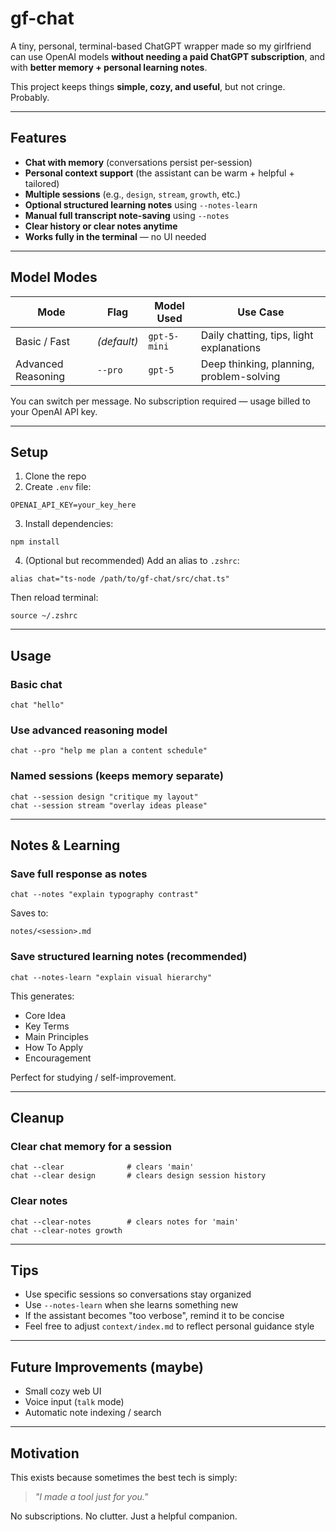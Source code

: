 # gf-chat

A tiny, personal, terminal-based ChatGPT wrapper made so my girlfriend can use OpenAI models **without needing a paid ChatGPT subscription**, and with **better memory + personal learning notes**.

This project keeps things **simple, cozy, and useful**, but not cringe. Probably.

---

## Features

- **Chat with memory** (conversations persist per-session)
- **Personal context support** (the assistant can be warm + helpful + tailored)
- **Multiple sessions** (e.g., `design`, `stream`, `growth`, etc.)
- **Optional structured learning notes** using `--notes-learn`
- **Manual full transcript note-saving** using `--notes`
- **Clear history or clear notes anytime**
- **Works fully in the terminal** — no UI needed

---

## Model Modes

| Mode | Flag | Model Used | Use Case |
|------|------|------------|----------|
| Basic / Fast | *(default)* | `gpt-5-mini` | Daily chatting, tips, light explanations |
| Advanced Reasoning | `--pro` | `gpt-5` | Deep thinking, planning, problem-solving |

You can switch per message. No subscription required — usage billed to your OpenAI API key.

---

## Setup

1. Clone the repo
2. Create `.env` file:

```
OPENAI_API_KEY=your_key_here
```

3. Install dependencies:
```
npm install
```

4. (Optional but recommended) Add an alias to `.zshrc`:
```
alias chat="ts-node /path/to/gf-chat/src/chat.ts"
```
Then reload terminal:
```
source ~/.zshrc
```

---

## Usage

### Basic chat
```
chat "hello"
```

### Use advanced reasoning model
```
chat --pro "help me plan a content schedule"
```

### Named sessions (keeps memory separate)
```
chat --session design "critique my layout"
chat --session stream "overlay ideas please"
```

---

## Notes & Learning

### Save full response as notes
```
chat --notes "explain typography contrast"
```
Saves to:
```
notes/<session>.md
```

### Save **structured learning notes** (recommended)
```
chat --notes-learn "explain visual hierarchy"
```
This generates:
- Core Idea
- Key Terms
- Main Principles
- How To Apply
- Encouragement

Perfect for studying / self-improvement.

---

## Cleanup

### Clear chat memory for a session
```
chat --clear              # clears 'main'
chat --clear design       # clears design session history
```

### Clear notes
```
chat --clear-notes        # clears notes for 'main'
chat --clear-notes growth
```

---

## Tips
- Use specific sessions so conversations stay organized
- Use `--notes-learn` when she learns something new
- If the assistant becomes "too verbose", remind it to be concise
- Feel free to adjust `context/index.md` to reflect personal guidance style

---

## Future Improvements (maybe)
- Small cozy web UI
- Voice input (`talk` mode)
- Automatic note indexing / search

---

## Motivation
This exists because sometimes the best tech is simply:
> _"I made a tool just for you."_

No subscriptions. No clutter. Just a helpful companion.
